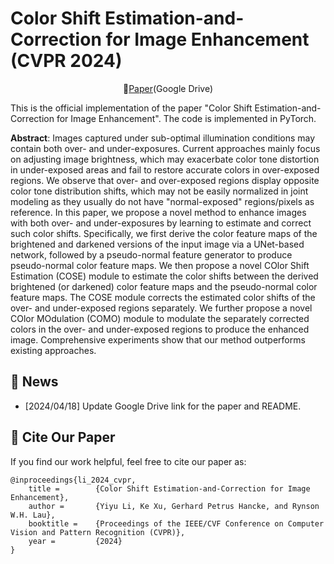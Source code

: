 # Color Shift Estimation-and-Correction for Image Enhancement (CVPR 2024)

<div align="center">
    📜<a href="https://drive.google.com/file/d/1jZB2rW_I2WLTE5yNA4IZq9wb5p4NNOCR/view?usp=drive_link">Paper</a>(Google Drive)
</div>


This is the official implementation of the paper "Color Shift Estimation-and-Correction for Image Enhancement". The code is implemented in PyTorch.


**Abstract**: Images captured under sub-optimal illumination conditions may contain both over- and under-exposures.
Current approaches mainly focus on adjusting image brightness, which may exacerbate color tone distortion in under-exposed areas and fail to restore accurate colors in over-exposed regions.
We observe that over- and over-exposed regions display opposite color tone distribution shifts, which may not be easily normalized in joint modeling as they usually do not have "normal-exposed" regions/pixels as reference.
In this paper, we propose a novel method to enhance images with both over- and under-exposures by learning to estimate and correct such color shifts.
Specifically, we first derive the color feature maps of the brightened and darkened versions of the input image via a UNet-based network, followed by a pseudo-normal feature generator to produce pseudo-normal color feature maps.
We then propose a novel COlor Shift Estimation (COSE) module to estimate the color shifts between the derived brightened (or darkened) color feature maps and the pseudo-normal color feature maps.
The COSE module corrects the estimated color shifts of the over- and under-exposed regions separately.
We further propose a novel COlor MOdulation (COMO) module to modulate the separately corrected colors in the over- and under-exposed regions to produce the enhanced image.
Comprehensive experiments show that our method outperforms existing approaches.


## :mega: News
- [2024/04/18] Update Google Drive link for the paper and README.


## :postbox: Cite Our Paper
If you find our work helpful, feel free to cite our paper as:
```
@inproceedings{li_2024_cvpr,
    title =        {Color Shift Estimation-and-Correction for Image Enhancement},
    author =       {Yiyu Li, Ke Xu, Gerhard Petrus Hancke, and Rynson W.H. Lau},
    booktitle =    {Proceedings of the IEEE/CVF Conference on Computer Vision and Pattern Recognition (CVPR)},
    year =         {2024}
}
```


